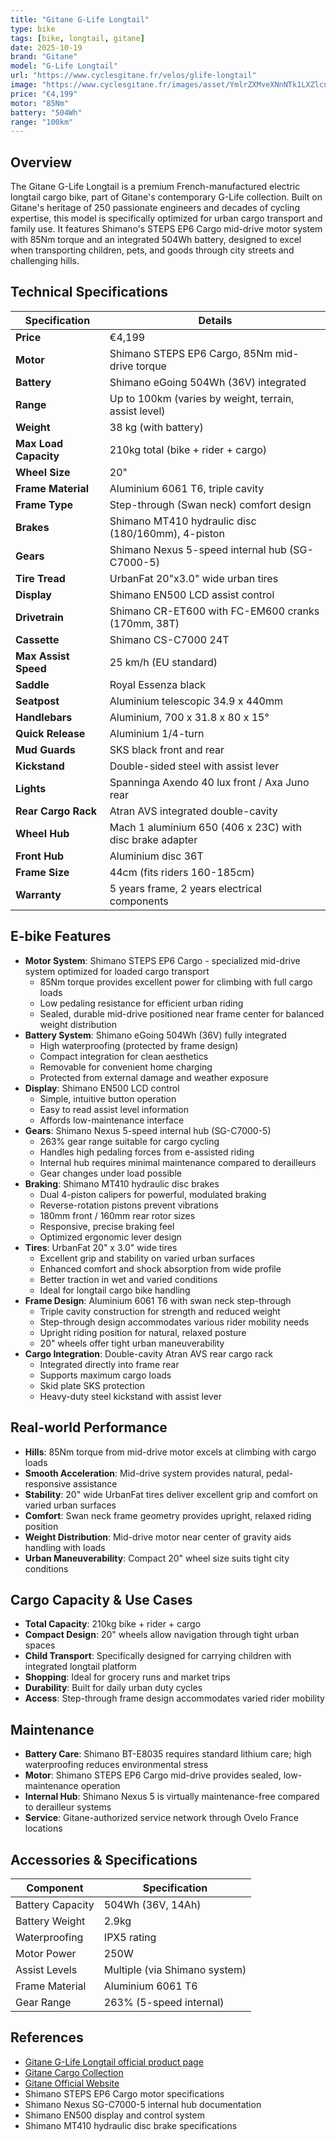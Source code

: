 ```yaml
---
title: "Gitane G-Life Longtail"
type: bike
tags: [bike, longtail, gitane]
date: 2025-10-19
brand: "Gitane"
model: "G-Life Longtail"
url: "https://www.cyclesgitane.fr/velos/glife-longtail"
image: "https://www.cyclesgitane.fr/images/asset/YmlrZXMveXNnNTk1LXZlcnRvbGl2ZS0xNzQ3MTY5MTc4LndlYnA/ysg595-vertolive-1747169178.webp?p=xs"
price: "€4,199"
motor: "85Nm"
battery: "504Wh"
range: "100km"
---
```


## Overview

The Gitane G-Life Longtail is a premium French-manufactured electric longtail cargo bike, part of Gitane's contemporary G-Life collection. Built on Gitane's heritage of 250 passionate engineers and decades of cycling expertise, this model is specifically optimized for urban cargo transport and family use. It features Shimano's STEPS EP6 Cargo mid-drive motor system with 85Nm torque and an integrated 504Wh battery, designed to excel when transporting children, pets, and goods through city streets and challenging hills.

## Technical Specifications

<!-- BIKE_SPECS_TABLE_START -->
<!-- BIKE_SPECS_TABLE_END -->

| Specification         | Details                                                  |
| --------------------- | -------------------------------------------------------- |
| **Price**             | €4,199                                                   |
| **Motor**             | Shimano STEPS EP6 Cargo, 85Nm mid-drive torque           |
| **Battery**           | Shimano eGoing 504Wh (36V) integrated                    |
| **Range**             | Up to 100km (varies by weight, terrain, assist level)    |
| **Weight**            | 38 kg (with battery)                                     |
| **Max Load Capacity** | 210kg total (bike + rider + cargo)                       |
| **Wheel Size**        | 20"                                                      |
| **Frame Material**    | Aluminium 6061 T6, triple cavity                         |
| **Frame Type**        | Step-through (Swan neck) comfort design                  |
| **Brakes**            | Shimano MT410 hydraulic disc (180/160mm), 4-piston       |
| **Gears**             | Shimano Nexus 5-speed internal hub (SG-C7000-5)          |
| **Tire Tread**        | UrbanFat 20"x3.0" wide urban tires                       |
| **Display**           | Shimano EN500 LCD assist control                         |
| **Drivetrain**        | Shimano CR-ET600 with FC-EM600 cranks (170mm, 38T)       |
| **Cassette**          | Shimano CS-C7000 24T                                     |
| **Max Assist Speed**  | 25 km/h (EU standard)                                    |
| **Saddle**            | Royal Essenza black                                      |
| **Seatpost**          | Aluminium telescopic 34.9 x 440mm                        |
| **Handlebars**        | Aluminium, 700 x 31.8 x 80 x 15°                         |
| **Quick Release**     | Aluminium 1/4-turn                                       |
| **Mud Guards**        | SKS black front and rear                                 |
| **Kickstand**         | Double-sided steel with assist lever                     |
| **Lights**            | Spanninga Axendo 40 lux front / Axa Juno rear            |
| **Rear Cargo Rack**   | Atran AVS integrated double-cavity                       |
| **Wheel Hub**         | Mach 1 aluminium 650 (406 x 23C) with disc brake adapter |
| **Front Hub**         | Aluminium disc 36T                                       |
| **Frame Size**        | 44cm (fits riders 160-185cm)                             |
| **Warranty**          | 5 years frame, 2 years electrical components             |

## E-bike Features

- **Motor System**: Shimano STEPS EP6 Cargo - specialized mid-drive system optimized for loaded cargo transport
  - 85Nm torque provides excellent power for climbing with full cargo loads
  - Low pedaling resistance for efficient urban riding
  - Sealed, durable mid-drive positioned near frame center for balanced weight distribution
- **Battery System**: Shimano eGoing 504Wh (36V) fully integrated
  - High waterproofing (protected by frame design)
  - Compact integration for clean aesthetics
  - Removable for convenient home charging
  - Protected from external damage and weather exposure
- **Display**: Shimano EN500 LCD control
  - Simple, intuitive button operation
  - Easy to read assist level information
  - Affords low-maintenance interface
- **Gears**: Shimano Nexus 5-speed internal hub (SG-C7000-5)
  - 263% gear range suitable for cargo cycling
  - Handles high pedaling forces from e-assisted riding
  - Internal hub requires minimal maintenance compared to derailleurs
  - Gear changes under load possible
- **Braking**: Shimano MT410 hydraulic disc brakes
  - Dual 4-piston calipers for powerful, modulated braking
  - Reverse-rotation pistons prevent vibrations
  - 180mm front / 160mm rear rotor sizes
  - Responsive, precise braking feel
  - Optimized ergonomic lever design
- **Tires**: UrbanFat 20" x 3.0" wide tires
  - Excellent grip and stability on varied urban surfaces
  - Enhanced comfort and shock absorption from wide profile
  - Better traction in wet and varied conditions
  - Ideal for longtail cargo bike handling
- **Frame Design**: Aluminium 6061 T6 with swan neck step-through
  - Triple cavity construction for strength and reduced weight
  - Step-through design accommodates various rider mobility needs
  - Upright riding position for natural, relaxed posture
  - 20" wheels offer tight urban maneuverability
- **Cargo Integration**: Double-cavity Atran AVS rear cargo rack
  - Integrated directly into frame rear
  - Supports maximum cargo loads
  - Skid plate SKS protection
  - Heavy-duty steel kickstand with assist lever

## Real-world Performance

- **Hills**: 85Nm torque from mid-drive motor excels at climbing with cargo loads
- **Smooth Acceleration**: Mid-drive system provides natural, pedal-responsive assistance
- **Stability**: 20" wide UrbanFat tires deliver excellent grip and comfort on varied urban surfaces
- **Comfort**: Swan neck frame geometry provides upright, relaxed riding position
- **Weight Distribution**: Mid-drive motor near center of gravity aids handling with loads
- **Urban Maneuverability**: Compact 20" wheel size suits tight city conditions

## Cargo Capacity & Use Cases

- **Total Capacity**: 210kg bike + rider + cargo
- **Compact Design**: 20" wheels allow navigation through tight urban spaces
- **Child Transport**: Specifically designed for carrying children with integrated longtail platform
- **Shopping**: Ideal for grocery runs and market trips
- **Durability**: Built for daily urban duty cycles
- **Access**: Step-through frame design accommodates varied rider mobility

## Maintenance

- **Battery Care**: Shimano BT-E8035 requires standard lithium care; high waterproofing reduces environmental stress
- **Motor**: Shimano STEPS EP6 Cargo mid-drive provides sealed, low-maintenance operation
- **Internal Hub**: Shimano Nexus 5 is virtually maintenance-free compared to derailleur systems
- **Service**: Gitane-authorized service network through Ovelo France locations

## Accessories & Specifications

| Component        | Specification                 |
| ---------------- | ----------------------------- |
| Battery Capacity | 504Wh (36V, 14Ah)             |
| Battery Weight   | 2.9kg                         |
| Waterproofing    | IPX5 rating                   |
| Motor Power      | 250W                          |
| Assist Levels    | Multiple (via Shimano system) |
| Frame Material   | Aluminium 6061 T6             |
| Gear Range       | 263% (5-speed internal)       |

## References

- [Gitane G-Life Longtail official product page](https://www.cyclesgitane.fr/velos/glife-longtail)
- [Gitane Cargo Collection](https://www.cyclesgitane.fr/collections/cargo)
- [Gitane Official Website](https://www.cyclesgitane.fr/)
- Shimano STEPS EP6 Cargo motor specifications
- Shimano Nexus SG-C7000-5 internal hub documentation
- Shimano EN500 display and control system
- Shimano MT410 hydraulic disc brake specifications
